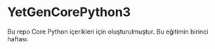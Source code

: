 # YetGenCorePython3
Bu repo Core Python içerikleri için oluşturulmuştur. 
Bu eğitimin birinci haftası.
